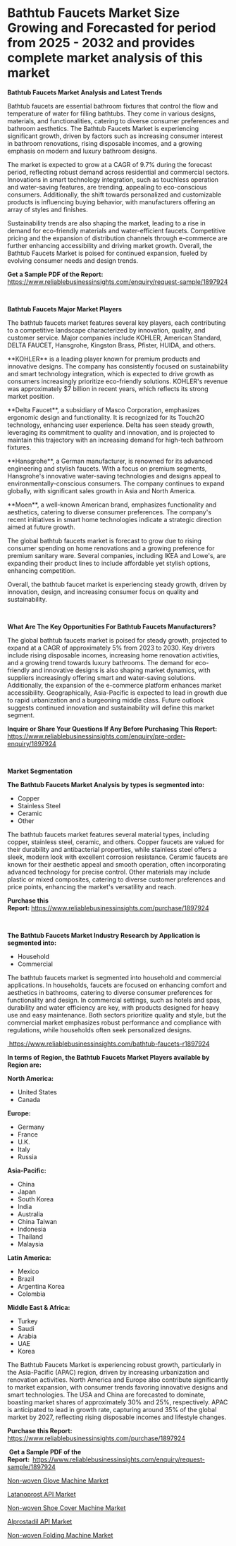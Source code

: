 <p><h1>Bathtub Faucets Market Size Growing and Forecasted for period from 2025 - 2032 and provides complete market analysis of this market</h1></p><p><strong>Bathtub Faucets Market Analysis and Latest Trends</strong></p>
<p><p>Bathtub faucets are essential bathroom fixtures that control the flow and temperature of water for filling bathtubs. They come in various designs, materials, and functionalities, catering to diverse consumer preferences and bathroom aesthetics. The Bathtub Faucets Market is experiencing significant growth, driven by factors such as increasing consumer interest in bathroom renovations, rising disposable incomes, and a growing emphasis on modern and luxury bathroom designs.</p><p>The market is expected to grow at a CAGR of 9.7% during the forecast period, reflecting robust demand across residential and commercial sectors. Innovations in smart technology integration, such as touchless operation and water-saving features, are trending, appealing to eco-conscious consumers. Additionally, the shift towards personalized and customizable products is influencing buying behavior, with manufacturers offering an array of styles and finishes.</p><p>Sustainability trends are also shaping the market, leading to a rise in demand for eco-friendly materials and water-efficient faucets. Competitive pricing and the expansion of distribution channels through e-commerce are further enhancing accessibility and driving market growth. Overall, the Bathtub Faucets Market is poised for continued expansion, fueled by evolving consumer needs and design trends.</p></p>
<p><strong>Get a Sample PDF of the Report:&nbsp;</strong> <a href="https://www.reliablebusinessinsights.com/enquiry/request-sample/1897924?utm_campaign=2220&utm_medium=2&utm_source=Github&utm_content=ia&utm_term=05022025&utm_id=bathtub-faucets">https://www.reliablebusinessinsights.com/enquiry/request-sample/1897924</a></p>
<p>&nbsp;</p>
<p><strong>Bathtub Faucets Major Market Players</strong></p>
<p><p>The bathtub faucets market features several key players, each contributing to a competitive landscape characterized by innovation, quality, and customer service. Major companies include KOHLER, American Standard, DELTA FAUCET, Hansgrohe, Kingston Brass, Pfister, HUIDA, and others.</p><p>**KOHLER** is a leading player known for premium products and innovative designs. The company has consistently focused on sustainability and smart technology integration, which is expected to drive growth as consumers increasingly prioritize eco-friendly solutions. KOHLER's revenue was approximately $7 billion in recent years, which reflects its strong market position.</p><p>**Delta Faucet**, a subsidiary of Masco Corporation, emphasizes ergonomic design and functionality. It is recognized for its Touch2O technology, enhancing user experience. Delta has seen steady growth, leveraging its commitment to quality and innovation, and is projected to maintain this trajectory with an increasing demand for high-tech bathroom fixtures.</p><p>**Hansgrohe**, a German manufacturer, is renowned for its advanced engineering and stylish faucets. With a focus on premium segments, Hansgrohe's innovative water-saving technologies and designs appeal to environmentally-conscious consumers. The company continues to expand globally, with significant sales growth in Asia and North America.</p><p>**Moen**, a well-known American brand, emphasizes functionality and aesthetics, catering to diverse consumer preferences. The company's recent initiatives in smart home technologies indicate a strategic direction aimed at future growth.</p><p>The global bathtub faucets market is forecast to grow due to rising consumer spending on home renovations and a growing preference for premium sanitary ware. Several companies, including IKEA and Lowe's, are expanding their product lines to include affordable yet stylish options, enhancing competition.</p><p>Overall, the bathtub faucet market is experiencing steady growth, driven by innovation, design, and increasing consumer focus on quality and sustainability.</p></p>
<p>&nbsp;</p>
<p><strong>What Are The Key Opportunities For Bathtub Faucets Manufacturers?</strong></p>
<p><p>The global bathtub faucets market is poised for steady growth, projected to expand at a CAGR of approximately 5% from 2023 to 2030. Key drivers include rising disposable incomes, increasing home renovation activities, and a growing trend towards luxury bathrooms. The demand for eco-friendly and innovative designs is also shaping market dynamics, with suppliers increasingly offering smart and water-saving solutions. Additionally, the expansion of the e-commerce platform enhances market accessibility. Geographically, Asia-Pacific is expected to lead in growth due to rapid urbanization and a burgeoning middle class. Future outlook suggests continued innovation and sustainability will define this market segment.</p></p>
<p><strong>Inquire or Share Your Questions If Any Before Purchasing This Report:</strong> <a href="https://www.reliablebusinessinsights.com/enquiry/pre-order-enquiry/1897924?utm_campaign=2220&utm_medium=2&utm_source=Github&utm_content=ia&utm_term=05022025&utm_id=bathtub-faucets">https://www.reliablebusinessinsights.com/enquiry/pre-order-enquiry/1897924</a></p>
<p>&nbsp;</p>
<p><strong>Market Segmentation</strong></p>
<p><strong>The Bathtub Faucets Market Analysis by types is segmented into:</strong></p>
<p><ul><li>Copper</li><li>Stainless Steel</li><li>Ceramic</li><li>Other</li></ul></p>
<p><p>The bathtub faucets market features several material types, including copper, stainless steel, ceramic, and others. Copper faucets are valued for their durability and antibacterial properties, while stainless steel offers a sleek, modern look with excellent corrosion resistance. Ceramic faucets are known for their aesthetic appeal and smooth operation, often incorporating advanced technology for precise control. Other materials may include plastic or mixed composites, catering to diverse customer preferences and price points, enhancing the market's versatility and reach.</p></p>
<p><strong>Purchase this Report:&nbsp;</strong><a href="https://www.reliablebusinessinsights.com/purchase/1897924?utm_campaign=2220&utm_medium=2&utm_source=Github&utm_content=ia&utm_term=05022025&utm_id=bathtub-faucets">https://www.reliablebusinessinsights.com/purchase/1897924</a></p>
<p>&nbsp;</p>
<p><strong>The Bathtub Faucets Market Industry Research by Application is segmented into:</strong></p>
<p><ul><li>Household</li><li>Commercial</li></ul></p>
<p><p>The bathtub faucets market is segmented into household and commercial applications. In households, faucets are focused on enhancing comfort and aesthetics in bathrooms, catering to diverse consumer preferences for functionality and design. In commercial settings, such as hotels and spas, durability and water efficiency are key, with products designed for heavy use and easy maintenance. Both sectors prioritize quality and style, but the commercial market emphasizes robust performance and compliance with regulations, while households often seek personalized designs.</p></p>
<p><a href="https://www.reliablebusinessinsights.com/bathtub-faucets-r1897924?utm_campaign=2220&utm_medium=2&utm_source=Github&utm_content=ia&utm_term=05022025&utm_id=bathtub-faucets">&nbsp;https://www.reliablebusinessinsights.com/bathtub-faucets-r1897924</a></p>
<p><strong>In terms of Region, the Bathtub Faucets Market Players available by Region are:</strong></p>
<p>
    <p> <strong> North America: </strong>
        <ul>
            <li>United States</li>
            <li>Canada</li>
        </ul>
        </p> 
    <p> <strong> Europe: </strong>
        <ul>
            <li>Germany</li>
            <li>France</li>
            <li>U.K.</li>
            <li>Italy</li>
            <li>Russia</li>
        </ul>
        </p> 
    <p> <strong> Asia-Pacific: </strong>
        <ul>
            <li>China</li>
            <li>Japan</li>
            <li>South Korea</li>
            <li>India</li>
            <li>Australia</li>
            <li>China Taiwan</li>
            <li>Indonesia</li>
            <li>Thailand</li>
            <li>Malaysia</li>
        </ul>
        </p> 
    <p> <strong> Latin America: </strong>
        <ul>
            <li>Mexico</li>
            <li>Brazil</li>
            <li>Argentina Korea</li>
            <li>Colombia</li>
        </ul>
        </p> 
    <p> <strong> Middle East & Africa: </strong>
        <ul>
            <li>Turkey</li>
            <li>Saudi</li>
            <li>Arabia</li>
            <li>UAE</li>
            <li>Korea</li>
        </ul>
    </p>
    </p>
<p><p>The Bathtub Faucets Market is experiencing robust growth, particularly in the Asia-Pacific (APAC) region, driven by increasing urbanization and renovation activities. North America and Europe also contribute significantly to market expansion, with consumer trends favoring innovative designs and smart technologies. The USA and China are forecasted to dominate, boasting market shares of approximately 30% and 25%, respectively. APAC is anticipated to lead in growth rate, capturing around 35% of the global market by 2027, reflecting rising disposable incomes and lifestyle changes.</p></p>
<p><strong>Purchase this Report: </strong><a href="https://www.reliablebusinessinsights.com/purchase/1897924?utm_campaign=2220&utm_medium=2&utm_source=Github&utm_content=ia&utm_term=05022025&utm_id=bathtub-faucets">https://www.reliablebusinessinsights.com/purchase/1897924</a></p>
<p>&nbsp;<strong>Get a Sample PDF of the Report:&nbsp;&nbsp;</strong><a href="https://www.reliablebusinessinsights.com/enquiry/request-sample/1897924?utm_campaign=2220&utm_medium=2&utm_source=Github&utm_content=ia&utm_term=05022025&utm_id=bathtub-faucets">https://www.reliablebusinessinsights.com/enquiry/request-sample/1897924</a></p>
<p><strong></strong></p>
<p><p><a href="https://www.linkedin.com/pulse/current-valuation-of57-cagr-report-provides-thorough-study-ha6ff?utm_campaign=2220&utm_medium=2&utm_source=Github&utm_content=ia&utm_term=05022025&utm_id=bathtub-faucets">Non-woven Glove Machine Market</a></p><p><a href="https://www.linkedin.com/pulse/growing-latanoprost-api-market-size-forecast-predicted-4hbje?utm_campaign=2220&utm_medium=2&utm_source=Github&utm_content=ia&utm_term=05022025&utm_id=bathtub-faucets">Latanoprost API Market</a></p><p><a href="https://www.linkedin.com/pulse/global-non-woven-shoe-cover-machine-marketacomprehensive-5qmhf?utm_campaign=2220&utm_medium=2&utm_source=Github&utm_content=ia&utm_term=05022025&utm_id=bathtub-faucets">Non-woven Shoe Cover Machine Market</a></p><p><a href="https://www.linkedin.com/pulse/alprostadil-api-market-overview-products-services-84-q6oie?utm_campaign=2220&utm_medium=2&utm_source=Github&utm_content=ia&utm_term=05022025&utm_id=bathtub-faucets">Alprostadil API Market</a></p><p><a href="https://www.linkedin.com/pulse/non-woven-folding-machine-market-analysis-share-size-uluxe?utm_campaign=2220&utm_medium=2&utm_source=Github&utm_content=ia&utm_term=05022025&utm_id=bathtub-faucets">Non-woven Folding Machine Market</a></p></p>